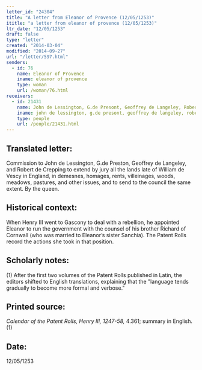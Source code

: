 ```yaml
---
letter_id: "24304"
title: "A letter from Eleanor of Provence (12/05/1253)"
ititle: "a letter from eleanor of provence (12/05/1253)"
ltr_date: "12/05/1253"
draft: false
type: "letter"
created: "2014-03-04"
modified: "2014-09-27"
url: "/letter/597.html"
senders:
  - id: 76
    name: Eleanor of Provence
    iname: eleanor of provence
    type: woman
    url: /woman/76.html
receivers:
  - id: 21431
    name: John de Lessington, G.de Presont, Geoffrey de Langeley, Robert de Crepping
    iname: john de lessington, g.de presont, geoffrey de langeley, robert de crepping
    type: people
    url: /people/21431.html
---
```

<h2> Translated letter:</h2>Commission to John de Lessington, G.de Preston, Geoffrey de Langeley, and Robert de Crepping to extend by jury all the lands late of William de Vescy in England, in demesnes, homages, rents, villeinages, woods, meadows, pastures, and other issues, and to send to the council the same extent.
By the queen.
<h2 class="mt-4"> Historical context:</h2>When Henry III went to Gascony to deal with a rebellion, he appointed Eleanor to run the government with the counsel of his brother Richard of Cornwall (who was married to Eleanor’s sister Sanchia). The Patent Rolls record the actions she took in that position.
<h2 class="mt-4"> Scholarly notes:</h2>(1) After the first two volumes of the Patent Rolls published in Latin, the editors shifted to English translations, explaining that the "language tends gradually to become more formal and verbose."
<h2 class="mt-4"> Printed source:</h2><p><em>Calendar of the Patent Rolls, Henry III, 1247-58,</em> 4.361; summary in English.(1)</p><h2 class="mt-4"> Date:</h2>12/05/1253